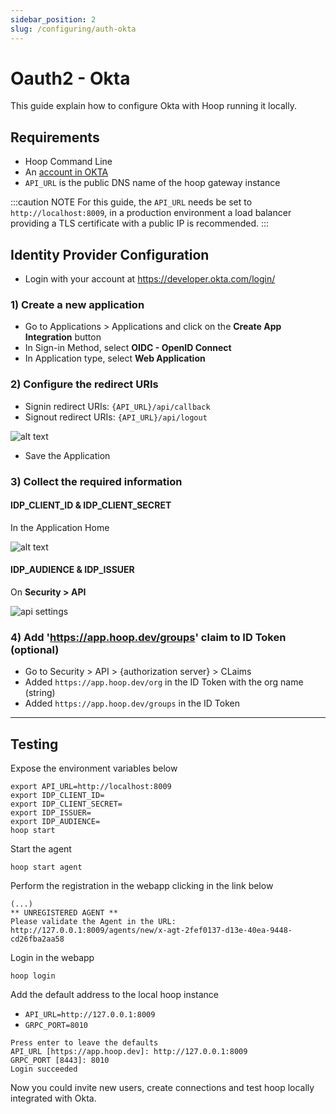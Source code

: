 ```yaml
---
sidebar_position: 2
slug: /configuring/auth-okta
---
```


# Oauth2 - Okta

This guide explain how to configure Okta with Hoop running it locally.

## Requirements

- Hoop Command Line
- An [account in OKTA](https://developer.okta.com/login/)
- `API_URL` is the public DNS name of the hoop gateway instance

:::caution NOTE
For this guide, the `API_URL` needs be set to `http://localhost:8009`, in a production environment a load balancer providing a TLS certificate with a public IP is recommended.
:::

## Identity Provider Configuration

- Login with your account at https://developer.okta.com/login/

### 1) Create a new application

- Go to Applications > Applications and click on the **Create App Integration** button
- In Sign-in Method, select **OIDC - OpenID Connect**
- In Application type, select **Web Application**

### 2) Configure the redirect URIs

- Signin redirect URIs: `{API_URL}/api/callback`
- Signout redirect URIs: `{API_URL}/api/logout`

![alt text](https://hoopartifacts.s3.amazonaws.com/screenshots/okta-create-new-app.jpg)

- Save the Application

### 3) Collect the required information

#### IDP_CLIENT_ID & IDP_CLIENT_SECRET

In the Application Home

![alt text](https://hoopartifacts.s3.amazonaws.com/screenshots/okta-app-general-tab.jpg)

#### IDP_AUDIENCE & IDP_ISSUER

On **Security > API**

![api settings](https://hoopartifacts.s3.amazonaws.com/screenshots/okta-security-api.jpg)

### 4) Add 'https://app.hoop.dev/groups' claim to ID Token (optional)

- Go to Security > API > {authorization server} > CLaims
- Added `https://app.hoop.dev/org` in the ID Token with the org name (string)
- Added `https://app.hoop.dev/groups` in the ID Token

---

## Testing

Expose the environment variables below

```shell
export API_URL=http://localhost:8009
export IDP_CLIENT_ID=
export IDP_CLIENT_SECRET=
export IDP_ISSUER=
export IDP_AUDIENCE=
hoop start
```

Start the agent

```shell
hoop start agent
```

Perform the registration in the webapp clicking in the link below

```shell
(...)
** UNREGISTERED AGENT **
Please validate the Agent in the URL: http://127.0.0.1:8009/agents/new/x-agt-2fef0137-d13e-40ea-9448-cd26fba2aa58
```

Login in the webapp

```shell
hoop login
```

Add the default address to the local hoop instance

- `API_URL=http://127.0.0.1:8009`
- `GRPC_PORT=8010`

```shell
Press enter to leave the defaults
API_URL [https://app.hoop.dev]: http://127.0.0.1:8009
GRPC_PORT [8443]: 8010
Login succeeded
```

Now you could invite new users, create connections and test hoop locally integrated with Okta.
